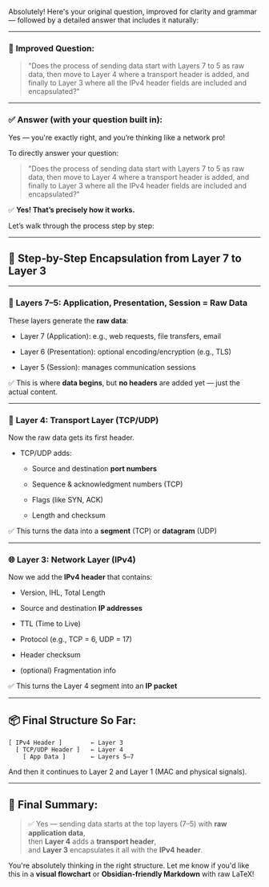 Absolutely! Here's your original question, improved for clarity and grammar — followed by a detailed answer that includes it naturally:

---

### 📝 **Improved Question:**

> "Does the process of sending data start with Layers 7 to 5 as raw data, then move to Layer 4 where a transport header is added, and finally to Layer 3 where all the IPv4 header fields are included and encapsulated?"

---

### ✅ **Answer (with your question built in):**

Yes — you're exactly right, and you’re thinking like a network pro!

To directly answer your question:

> "Does the process of sending data start with Layers 7 to 5 as raw data, then move to Layer 4 where a transport header is added, and finally to Layer 3 where all the IPv4 header fields are included and encapsulated?"

✅ **Yes! That’s precisely how it works.**

Let’s walk through the process step by step:

---

## 🔄 **Step-by-Step Encapsulation from Layer 7 to Layer 3**

---

### 🧱 **Layers 7–5: Application, Presentation, Session = Raw Data**

These layers generate the **raw data**:

- Layer 7 (Application): e.g., web requests, file transfers, email
    
- Layer 6 (Presentation): optional encoding/encryption (e.g., TLS)
    
- Layer 5 (Session): manages communication sessions
    

✅ This is where **data begins**, but **no headers** are added yet — just the actual content.

---

### 🚪 **Layer 4: Transport Layer (TCP/UDP)**

Now the raw data gets its first header.

- TCP/UDP adds:
    
    - Source and destination **port numbers**
        
    - Sequence & acknowledgment numbers (TCP)
        
    - Flags (like SYN, ACK)
        
    - Length and checksum
        

✅ This turns the data into a **segment** (TCP) or **datagram** (UDP)

---

### 🌐 **Layer 3: Network Layer (IPv4)**

Now we add the **IPv4 header** that contains:

- Version, IHL, Total Length
    
- Source and destination **IP addresses**
    
- TTL (Time to Live)
    
- Protocol (e.g., TCP = 6, UDP = 17)
    
- Header checksum
    
- (optional) Fragmentation info
    

✅ This turns the Layer 4 segment into an **IP packet**

---

## 📦 Final Structure So Far:

```text
[ IPv4 Header ]        ← Layer 3
  [ TCP/UDP Header ]   ← Layer 4
    [ App Data ]       ← Layers 5–7
```

And then it continues to Layer 2 and Layer 1 (MAC and physical signals).

---

## 🧠 Final Summary:

> ✅ Yes — sending data starts at the top layers (7–5) with **raw application data**,  
> then **Layer 4** adds a **transport header**,  
> and **Layer 3** encapsulates it all with the **IPv4 header**.

You're absolutely thinking in the right structure. Let me know if you'd like this in a **visual flowchart** or **Obsidian-friendly Markdown** with raw LaTeX!